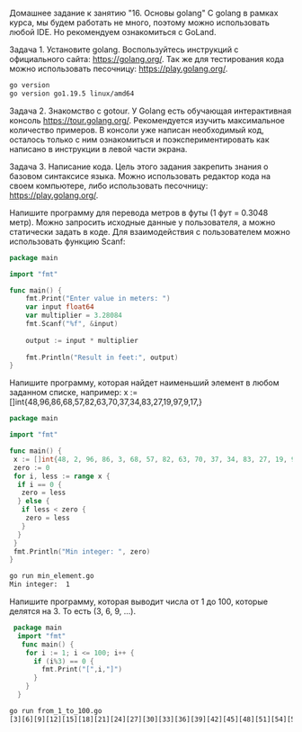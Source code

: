 Домашнее задание к занятию "16. Основы golang"
С golang в рамках курса, мы будем работать не много, поэтому можно использовать любой IDE. Но рекомендуем ознакомиться с GoLand.

Задача 1. Установите golang.
Воспользуйтесь инструкций с официального сайта: <https://golang.org/>.
Так же для тестирования кода можно использовать песочницу: <https://play.golang.org/>.

```bash
go version
go version go1.19.5 linux/amd64
```

Задача 2. Знакомство с gotour.
У Golang есть обучающая интерактивная консоль <https://tour.golang.org/>. Рекомендуется изучить максимальное количество примеров. В консоли уже написан необходимый код, осталось только с ним ознакомиться и поэкспериментировать как написано в инструкции в левой части экрана.

Задача 3. Написание кода.
Цель этого задания закрепить знания о базовом синтаксисе языка. Можно использовать редактор кода на своем компьютере, либо использовать песочницу: <https://play.golang.org/>.

Напишите программу для перевода метров в футы (1 фут = 0.3048 метр). Можно запросить исходные данные у пользователя, а можно статически задать в коде. Для взаимодействия с пользователем можно использовать функцию Scanf:

```go
package main

import "fmt"

func main() {
    fmt.Print("Enter value in meters: ")
    var input float64
    var multiplier = 3.28084
    fmt.Scanf("%f", &input)
    
    output := input * multiplier
    
    fmt.Println("Result in feet:", output)
}
```

Напишите программу, которая найдет наименьший элемент в любом заданном списке, например: x := []int{48,96,86,68,57,82,63,70,37,34,83,27,19,97,9,17,}

```go
package main

import "fmt"

func main() {
 x := []int{48, 2, 96, 86, 3, 68, 57, 82, 63, 70, 37, 34, 83, 27, 19, 97, 9, 17, 1}
 zero := 0
 for i, less := range x {
  if i == 0 {
   zero = less
  } else {
   if less < zero {
    zero = less
   }
  }
 }
 fmt.Println("Min integer: ", zero)
}
```

```bash
go run min_element.go 
Min integer:  1
```

Напишите программу, которая выводит числа от 1 до 100, которые делятся на 3. То есть (3, 6, 9, …).

```go
 package main
  import "fmt"
   func main() {
    for i := 1; i <= 100; i++ {
      if (i%3) == 0 {
        fmt.Print("[",i,"]")
      }
    }
  }
```

```bash
go run from_1_to_100.go 
[3][6][9][12][15][18][21][24][27][30][33][36][39][42][45][48][51][54][57][60][63][66][69][72][75][78][81][84][87][90][93][96][99]
```
